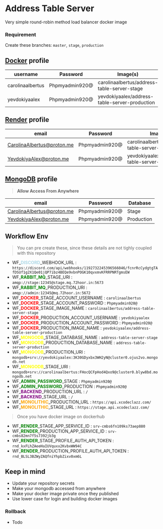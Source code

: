 # Address Table Server

Very simple round-robin method load balancer docker image

### Requirement

Create these branches: `master`, `stage`, `production`

## **[Docker](https://hub.docker.com)** profile

| username         | Password       | Image(s)                                      |
| ---------------- | -------------- | --------------------------------------------- |
| carolinaalbertus | Phpmyadmin920@ | carolinaalbertus/address-table-server-stage   |
| yevdokiyaalex    | Phpmyadmin920@ | yevdokiyaalex/address-table-server-production |

## **[Render](https://render.com)** profile

| email                      | Password       | Image                                         |
| -------------------------- | -------------- | --------------------------------------------- |
| CarolinaAlbertus@proton.me | Phpmyadmin920@ | carolinaalbertus/address-table-server-stage   |
| YevdokiyaAlex@proton.me    | Phpmyadmin920@ | yevdokiyaalex/address-table-server-production |

## **[MongoDB](https://www.mongodb.com)** profile

> **Allow Access From Anywhere**

| email                      | Password       | Database   |
| -------------------------- | -------------- | ---------- |
| CarolinaAlbertus@proton.me | Phpmyadmin920@ | Stage      |
| YevdokiyaAlex@proton.me    | Phpmyadmin920@ | Production |

## Workflow Env

> You can pre create these, since these details are not tighly coupled with this repository

- WF\_<span style="color:lightblue;">**DISCORD**</span>\_WEBHOOK_URL : `https://discord.com/api/webhooks/1192732245396566046/fcnrRcCydgtgTAfDSUf1g2X1Qe01jQP7ibz4BEQe9vbnPOGK10qvxmvKFRRPNRTgmsEW`
- WF\_<span style="color:green;">**RABBIT_MQ**</span>\_STAGE_URI : `amqp://stage:12345@stage.mq.72hoor.in:5673`
- WF\_<span style="color:green;">**RABBIT_MQ**</span>\_PRODUCTION_URI : `amqp://admin:12345@mq.72hoor.in:5672`
- WF\_<span style="color:red;">**DOCKER**</span>\_STAGE_ACCOUNT_USERNAME : `carolinaalbertus`
- WF\_<span style="color:red;">**DOCKER**</span>\_STAGE_ACCOUNT_PASSWORD : `Phpmyadmin920@`
- WF\_<span style="color:red;">**DOCKER**</span>\_STAGE_IMAGE_NAME : `carolinaalbertus/address-table-server-stage`
- WF\_<span style="color:red;">**DOCKER**</span>\_PRODUCTION_ACCOUNT_USERNAME : `yevdokiyaalex`
- WF\_<span style="color:red;">**DOCKER**</span>\_PRODUCTION_ACCOUNT_PASSWORD : `Phpmyadmin920@`
- WF\_<span style="color:red;">**DOCKER**</span>\_PRODUCTION_IMAGE_NAME : `yevdokiyaalex/address-table-server-production`
- WF\_<span style="color:yellow;">**MONGODB**</span>\_STAGE_DATABASE_NAME : `address-table-server-stage`
- WF\_<span style="color:yellow;">**MONGODB**</span>\_PRODUCTION_DATABASE_NAME : `address-table-server-production`
- WF\_<span style="color:yellow;">**MONGODB**</span>\_PRODUCTION_URI : `mongodb+srv://yevdokiyaalex:3K30GDyxbx3WH2yN@cluster0.ojus2vo.mongodb.net`
- WF\_<span style="color:yellow;">**MONGODB**</span>\_STAGE_URI : `mongodb+srv://carolinaalbertus:FHocQCFpHod4Qxo9@cluster0.blyw8bd.mongodb.net`
- WF\_<span style="color:green;">**ADMIN_PASSWORD**</span>\_STAGE : `Phpmyadmin920@`
- WF\_<span style="color:green;">**ADMIN_PASSWORD**</span>\_PRODUCTION : `Phpmyadmin920@`
- WF\_<span style="color:purple;">**BACKEND**</span>\_PRODUCTION_URL : `/`
- WF\_<span style="color:purple;">**BACKEND**</span>\_STAGE_URL : `/`
- WF\_<span style="color:orange;">**MONOLITHIC**</span>\_PRODUCTION_URL : `https://api.xcodeclazz.com/`
- WF\_<span style="color:orange;">**MONOLITHIC**</span>\_STAGE_URL : `https://stage.api.xcodeclazz.com/`

> Once you have docker image on dockerhub

- WF\_<span style="color:green;">**RENDER**</span>\_STAGE_APP_SERVICE_ID : `srv-cmbs6fn109ks73aep880`
- WF\_<span style="color:green;">**RENDER**</span>\_PRODUCTION_APP_SERVICE_ID : `srv-cmbs82mn7f5s7392jb3g`
- WF\_<span style="color:green;">**RENDER**</span>\_STAGE_PROFILE_AUTH_API_TOKEN : `rnd_kxFLhZAeeHaIUVquxx2KvbxWW94C`
- WF\_<span style="color:green;">**RENDER**</span>\_PRODUCTION_PROFILE_AUTH_API_TOKEN : `rnd_BLSL3BZWyZAQfniYhpbZixv0xm6L`

## Keep in mind

- Update your repository secrets
- Make your mongodb accessed from anywhere
- Make your docker image private once they published
- Use lower case for login and building docker images

### Rollback

- Todo

